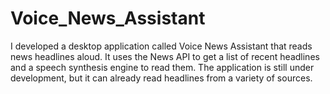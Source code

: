 # Voice_News_Assistant
I developed a desktop application called Voice News Assistant that reads news headlines aloud. It uses the News API to get a list of recent headlines and a speech synthesis engine to read them. The application is still under development, but it can already read headlines from a variety of sources. 
